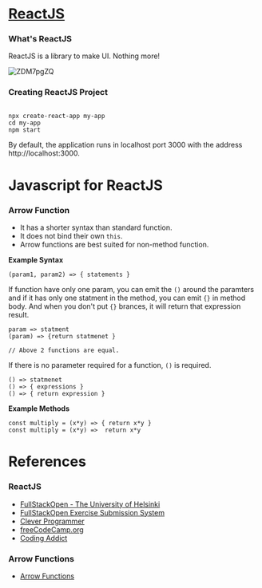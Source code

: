 # [ReactJS](https://reactjs.org/)

### What's ReactJS

ReactJS is a library to make UI. Nothing more!

![ZDM7pgZQ](https://user-images.githubusercontent.com/204423/160538410-7313d36c-bf31-45d4-a909-1c654418f6ac.png)


### Creating ReactJS Project

```

npx create-react-app my-app
cd my-app
npm start
```

By default, the application runs in localhost port 3000 with the address http://localhost:3000.


# Javascript for ReactJS

### Arrow Function

- It has a shorter syntax than standard function.
- It does not bind their own `this`.
- Arrow functions are best suited for non-method function.

**Example Syntax**

```
(param1, param2) => { statements }
```

If function have only one param, you can emit the `()` around the paramters and if it has only one statment in the method, you can emit `{}` in method body. And when you don't put `{}` brances, it will return that expression result.

```
param => statment
(param) => {return statmenet }

// Above 2 functions are equal.
```

If there is no parameter required for a function, `()` is required.

```
() => statmenet
() => { expressions }
() => { return expression }
```

**Example Methods**

```
const multiply = (x*y) => { return x*y }
const multiply = (x*y) =>  return x*y 
```


# References

### ReactJS

- [FullStackOpen - The University of Helsinki](https://fullstackopen.com/en/)
- [FullStackOpen Exercise Submission System](https://studies.cs.helsinki.fi/stats/courses/fullstackopen)
- [Clever Programmer](https://www.youtube.com/c/CleverProgrammer)
- [freeCodeCamp.org](https://www.youtube.com/c/Freecodecamp/search?query=reactjs)
- [Coding Addict](https://www.youtube.com/codingaddict)

### Arrow Functions

- [Arrow Functions](https://www.youtube.com/watch?v=22fyYvxz-do)



